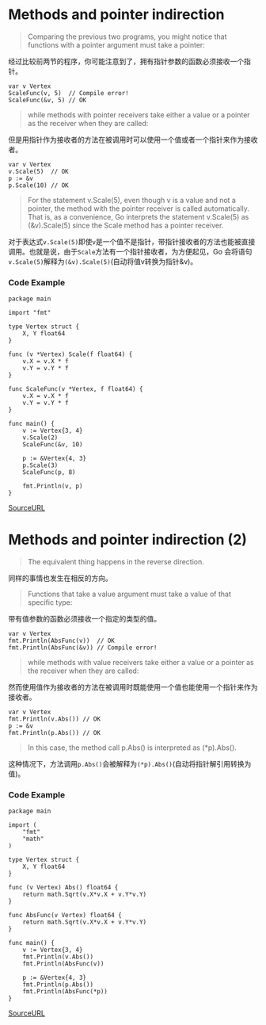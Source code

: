 # Methods and pointer indirection

> Comparing the previous two programs, you might notice that functions with a pointer argument must take a pointer:

经过比较前两节的程序，你可能注意到了，拥有指针参数的函数必须接收一个指针。

```
var v Vertex
ScaleFunc(v, 5)  // Compile error!
ScaleFunc(&v, 5) // OK
```

> while methods with pointer receivers take either a value or a pointer as the receiver when they are called:

但是用指针作为接收者的方法在被调用时可以使用一个值或者一个指针来作为接收者。

```
var v Vertex
v.Scale(5)  // OK
p := &v
p.Scale(10) // OK
```

> For the statement v.Scale(5), even though v is a value and not a pointer, the method with the pointer receiver is called automatically. That is, as a convenience, Go interprets the statement v.Scale(5) as (&v).Scale(5) since the Scale method has a pointer receiver.

对于表达式`v.Scale(5)`即使`v`是一个值不是指针，带指针接收者的方法也能被直接调用。也就是说，由于`Scale`方法有一个指针接收者，为方便起见，Go 会将语句`v.Scale(5)`解释为`(&v).Scale(5)`(自动将值v转换为指针&v)。

### Code Example

```
package main

import "fmt"

type Vertex struct {
	X, Y float64
}

func (v *Vertex) Scale(f float64) {
	v.X = v.X * f
	v.Y = v.Y * f
}

func ScaleFunc(v *Vertex, f float64) {
	v.X = v.X * f
	v.Y = v.Y * f
}

func main() {
	v := Vertex{3, 4}
	v.Scale(2)
	ScaleFunc(&v, 10)

	p := &Vertex{4, 3}
	p.Scale(3)
	ScaleFunc(p, 8)

	fmt.Println(v, p)
}
```

[SourceURL](https://tour.golang.org/methods/6)

# Methods and pointer indirection (2)

> The equivalent thing happens in the reverse direction.

同样的事情也发生在相反的方向。

> Functions that take a value argument must take a value of that specific type:

带有值参数的函数必须接收一个指定的类型的值。

```
var v Vertex
fmt.Println(AbsFunc(v))  // OK
fmt.Println(AbsFunc(&v)) // Compile error!
```

> while methods with value receivers take either a value or a pointer as the receiver when they are called:

然而使用值作为接收者的方法在被调用时既能使用一个值也能使用一个指针来作为接收者。

```
var v Vertex
fmt.Println(v.Abs()) // OK
p := &v
fmt.Println(p.Abs()) // OK
```

> In this case, the method call p.Abs() is interpreted as (*p).Abs().

这种情况下，方法调用`p.Abs()`会被解释为`(*p).Abs()`(自动将指针解引用转换为值)。

### Code Example

```
package main

import (
	"fmt"
	"math"
)

type Vertex struct {
	X, Y float64
}

func (v Vertex) Abs() float64 {
	return math.Sqrt(v.X*v.X + v.Y*v.Y)
}

func AbsFunc(v Vertex) float64 {
	return math.Sqrt(v.X*v.X + v.Y*v.Y)
}

func main() {
	v := Vertex{3, 4}
	fmt.Println(v.Abs())
	fmt.Println(AbsFunc(v))

	p := &Vertex{4, 3}
	fmt.Println(p.Abs())
	fmt.Println(AbsFunc(*p))
}
```

[SourceURL](https://tour.golang.org/methods/6)


